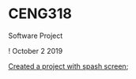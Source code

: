 # CENG318
Software Project

! October 2 2019

[Created a project with spash screen](https://github.com/Abdirashid-Yusuf/SoftwareAppDemo);
